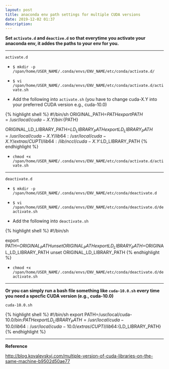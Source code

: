 ```yaml
---
layout: post
title: anaconda env path settings for multiple CUDA versions
date: 2019-12-02 01:37
description: 
---
```

**Set `activate.d` and `deactive.d` so that everytime you activate your anaconda env, it addes the paths to your env for you.** 

---- 
`activate.d`

* `$ mkdir -p /span/home/USER_NAME/.conda/envs/ENV_NAME/etc/conda/activate.d/`

* `$ vi /span/home/USER_NAME/.conda/envs/ENV_NAME/etc/conda/activate.d/activate.sh`

* Add the following into `activate.sh` (you have to change cuda-X.Y into your preferred CUDA version e.g., cuda-10.0)

{% highlight shell %}
#!/bin/sh
ORIGINAL_PATH=$PATH
export PATH=/usr/local/cuda-X.Y/bin:${PATH}

ORIGINAL_LD_LIBRARY_PATH=$LD_LIBRARY_PATH
export LD_LIBRARY_PATH=/usr/local/cuda-X.Y/lib64:/usr/local/cuda-X.Y/extras/CUPTI/lib64:/lib/nccl/cuda-X.Y:$LD_LIBRARY_PATH
{% endhighlight %}

* `chmod +x /span/home/USER_NAME/.conda/envs/ENV_NAME/etc/conda/activate.d/activate.sh`

----
 `deactivate.d`
 
* `$ mkdir -p /span/home/USER_NAME/.conda/envs/ENV_NAME/etc/conda/deactivate.d`

* `$ vi /span/home/USER_NAME/.conda/envs/ENV_NAME/etc/conda/deactivate.d/deactivate.sh`

* Add the following into `deactivate.sh` 

{% highlight shell %}
#!/bin/sh

export PATH=$ORIGINAL_PATH
unset ORIGINAL_PATH
export LD_LIBRARY_PATH=$ORIGINAL_LD_LIBRARY_PATH
unset ORIGINAL_LD_LIBRARY_PATH
{% endhighlight %}

* `chmod +x /span/home/USER_NAME/.conda/envs/ENV_NAME/etc/conda/deactivate.d/deactivate.sh`

----

**Or you can simply run a bash file something like `cuda-10.0.sh` every time you need a specfic CUDA version (e.g., cuda-10.0)**

`cuda-10.0.sh`

{% highlight shell %}
#!/bin/sh
export PATH=/usr/local/cuda-10.0/bin:$PATH
export LD_LIBRARY_PATH=/usr/local/cuda−10.0/lib64:/usr/local/cuda−10.0/extras/CUPTI/lib64:${LD_LIBRARY_PATH}
{% endhighlight %}


--- 
**Reference**

<http://blog.kovalevskyi.com/multiple-version-of-cuda-libraries-on-the-same-machine-b9502d50ae77>
